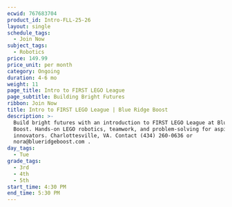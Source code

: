 ```yaml
---
ecwid: 767683704
product_id: Intro-FLL-25-26
layout: single
schedule_tags:
  - Join Now
subject_tags:
  - Robotics
price: 149.99
price_unit: per month
category: Ongoing
duration: 4-6 mo
weight: 11
page_title: Intro to FIRST LEGO League
page_subtitle: Building Bright Futures
ribbon: Join Now
title: Intro to FIRST LEGO League | Blue Ridge Boost
description: >-
  Build bright futures with an introduction to FIRST LEGO League at Blue Ridge
  Boost. Hands-on LEGO robotics, teamwork, and problem-solving for aspiring
  innovators. Charlottesville, VA. Contact (434) 260-0636 or
  nora@blueridgeboost.com .
day_tags:
  - Tue
grade_tags:
  - 3rd
  - 4th
  - 5th
start_time: 4:30 PM
end_time: 5:30 PM
---
```


